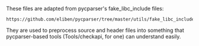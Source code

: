 These files are adapted from pycparser's fake_libc_include files:

    https://github.com/eliben/pycparser/tree/master/utils/fake_libc_include

They are used to preprocess source and header files into something that pycparser-based tools (Tools/checkapi, for one) can understand easily.

